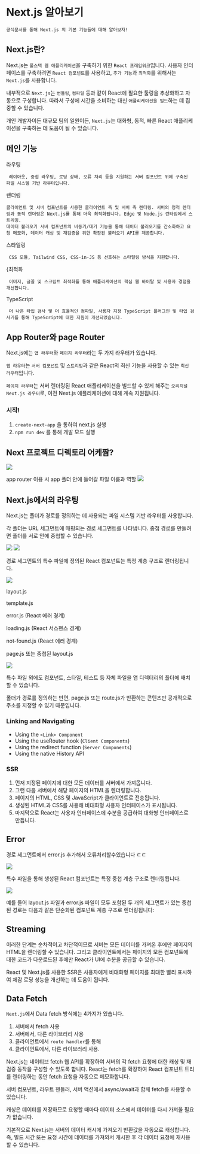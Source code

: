 # Next.js 알아보기

```
공식문서를 통해 Next.js 의 기본 기능들에 대해 알아보자!
```

## Next.js란?

Next.js는 `풀스택 웹 애플리케이션`을 구축하기 위한 `React 프레임워크`입니다. 사용자 인터페이스를 구축하려면 `React 컴포넌트`를 사용하고, `추가 기능`과 `최적화`를 위해서는 `Next.js`를 사용합니다.

내부적으로 `Next.js`는 `번들링`, `컴파일` 등과 같이 React에 필요한 툴링을 추상화하고 자동으로 구성합니다. 따라서 구성에 시간을 소비하는 대신 `애플리케이션을 빌드`하는 데 집중할 수 있습니다.

개인 개발자이든 대규모 팀의 일원이든, `Next.js`는 대화형, 동적, 빠른 React 애플리케이션을 구축하는 데 도움이 될 수 있습니다.

## 메인 기능

라우팅

```
 레이아웃, 중첩 라우팅, 로딩 상태, 오류 처리 등을 지원하는 서버 컴포넌트 위에 구축된 파일 시스템 기반 라우터입니다.
```

렌더링

```
클라이언트 및 서버 컴포넌트를 사용한 클라이언트 측 및 서버 측 렌더링. 서버의 정적 렌더링과 동적 렌더링은 Next.js를 통해 더욱 최적화됩니다. Edge 및 Node.js 런타임에서 스트리밍.
데이터 불러오기 서버 컴포넌트의 비동기/대기 기능을 통해 데이터 불러오기를 간소화하고 요청 메모화, 데이터 캐싱 및 재검증을 위한 확장된 불러오기 API를 제공합니다.
```

스타일링

```
 CSS 모듈, Tailwind CSS, CSS-in-JS 등 선호하는 스타일링 방식을 지원합니다.
```

{최적화

```
 이미지, 글꼴 및 스크립트 최적화를 통해 애플리케이션의 핵심 웹 바이탈 및 사용자 경험을 개선합니다.
```

TypeScript

```
 더 나은 타입 검사 및 더 효율적인 컴파일, 사용자 지정 TypeScript 플러그인 및 타입 검사기를 통해 TypeScript에 대한 지원이 개선되었습니다.
```

## App Router와 page Router

Next.js에는 `앱 라우터`와 `페이지 라우터`라는 두 가지 라우터가 있습니다.

`앱 라우터`는 `서버 컴포넌트` 및 `스트리밍`과 같은 React의 최신 기능을 사용할 수 있는 `최신 라우터`입니다.

`페이지 라우터`는 서버 렌더링된 React 애플리케이션을 빌드할 수 있게 해주는 `오리지널 Next.js 라우터`로, 이전 Next.js 애플리케이션에 대해 계속 지원됩니다.

### 시작!

1. `create-next-app` 을 통하여 next.js 실행
2. `npm run dev` 를 통해 개발 모드 실행

## Next 프로젝트 디렉토리 어케짬?

<img src="./next-1.png"/>

app router 이용 시 app 폴더 안에 들어갈 파일 이름과 역할
<img src="./next-2.png"/>

## Next.js에서의 라우팅

Next.js는 폴더가 경로를 정의하는 데 사용되는 파일 시스템 기반 라우터를 사용합니다.

각 폴더는 URL 세그먼트에 매핑되는 경로 세그먼트를 나타냅니다. 중첩 경로를 만들려면 폴더를 서로 안에 중첩할 수 있습니다.

<img src="./next-4.avif"/>
<img src="./next-3.avif"/>

경로 세그먼트의 특수 파일에 정의된 React 컴포넌트는 특정 계층 구조로 렌더링됩니다.

<img src="./next-7.avif"/>

layout.js

template.js

error.js (React 에러 경계)

loading.js (React 서스펜스 경계)

not-found.js (React 에러 경계)

page.js 또는 중첩된 layout.js

<img src="./next-5.avif"/>

특수 파일 외에도 컴포넌트, 스타일, 테스트 등 자체 파일을 앱 디렉터리의 폴더에 배치할 수 있습니다.

폴더가 경로를 정의하는 반면, page.js 또는 route.js가 반환하는 콘텐츠만 공개적으로 주소를 지정할 수 있기 때문입니다.

### Linking and Navigating

- Using the `<Link> Component`
- Using the useRouter hook (`Client Components`)
- Using the redirect function (`Server Components`)
- Using the native History API

### SSR

1. 먼저 지정된 페이지에 대한 모든 데이터를 서버에서 가져옵니다.
2. 그런 다음 서버에서 해당 페이지의 HTML을 렌더링합니다.
3. 페이지의 HTML, CSS 및 JavaScript가 클라이언트로 전송됩니다.
4. 생성된 HTML과 CSS를 사용해 비대화형 사용자 인터페이스가 표시됩니다.
5. 마지막으로 React는 사용자 인터페이스에 수분을 공급하여 대화형 인터페이스로 만듭니다.

## Error

경로 세그먼트에서 error.js 추가해서 오류처리할수있습니다 ㄷㄷ

<img src="./next-8.png"/>

특수 파일을 통해 생성된 React 컴포넌트는 특정 중첩 계층 구조로 렌더링됩니다.

<img src="./next-9.png"/>

예를 들어 layout.js 파일과 error.js 파일이 모두 포함된 두 개의 세그먼트가 있는 중첩된 경로는 다음과 같은 단순화된 컴포넌트 계층 구조로 렌더링됩니다:


## Streaming 

이러한 단계는 순차적이고 차단적이므로 서버는 모든 데이터를 가져온 후에만 페이지의 HTML을 렌더링할 수 있습니다. 그리고 클라이언트에서는 페이지의 모든 컴포넌트에 대한 코드가 다운로드된 후에만 React가 UI에 수분을 공급할 수 있습니다.

React 및 Next.js를 사용한 SSR은 사용자에게 비대화형 페이지를 최대한 빨리 표시하여 체감 로딩 성능을 개선하는 데 도움이 됩니다.

## Data Fetch

`Next.js`에서 Data fetch 방식에는 4가지가 있습니다.

1. 서버에서 fetch 사용
2. 서버에서, 다른 라이브러리 사용
3. 클라이언트에서 `route handler`를 통해
4. 클라이언트에서, 다른 라이브러리 사용.

Next.js는 네이티브 fetch 웹 API를 확장하여 서버의 각 fetch 요청에 대한 캐싱 및 재검증 동작을 구성할 수 있도록 합니다. React는 fetch를 확장하여 React 컴포넌트 트리를 렌더링하는 동안 fetch 요청을 자동으로 메모화합니다.

서버 컴포넌트, 라우트 핸들러, 서버 액션에서 async/await과 함께 fetch를 사용할 수 있습니다.

캐싱은 데이터를 저장하므로 요청할 때마다 데이터 소스에서 데이터를 다시 가져올 필요가 없습니다.

기본적으로 Next.js는 서버의 데이터 캐시에 가져오기 반환값을 자동으로 캐싱합니다. 즉, 빌드 시간 또는 요청 시간에 데이터를 가져와서 캐시한 후 각 데이터 요청에 재사용할 수 있습니다.
